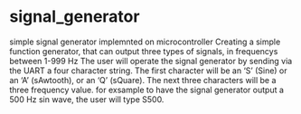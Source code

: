 # signal_generator
simple signal generator implemnted on microcontroller 
Creating a simple function generator, that can output three types of signals, in frequencys between 1-999 Hz
The user will operate the signal generator by sending via the UART a four character string. The first character
will be an ‘S’ (Sine) or an  ‘A’ (sAwtooth), or an ‘Q’ (sQuare). The next three characters
will be a three frequency value. for exsample to have the signal generator output a
500 Hz sin wave, the user will type S500.
